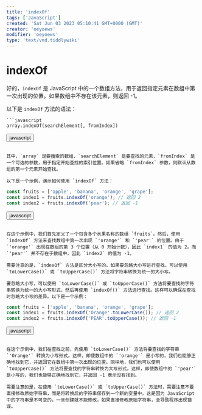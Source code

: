 ```yaml
---
title: 'indexOf'
tags: ['JavaScript']
created: 'Sat Jun 03 2023 05:10:41 GMT+0000 (GMT)'
creator: 'oeyoews'
modifier: 'oeyoews'
type: 'text/vnd.tiddlywiki'
---
```


# indexOf

好的，`indexOf` 是 JavaScript 中的一个数组方法，用于返回指定元素在数组中第一次出现的位置。如果数组中不存在该元素，则返回 -1。

以下是 `indexOf` 方法的语法：

```
```javascript
array.indexOf(searchElement[, fromIndex])
```

<button>javascript</button>
```

其中，`array` 是要搜索的数组，`searchElement` 是要查找的元素，`fromIndex` 是一个可选的参数，用于指定开始查找的索引位置。如果省略 `fromIndex` 参数，则默认从数组的第一个元素开始查找。

以下是一个示例，演示如何使用 `indexOf` 方法：

```
```javascript
const fruits = ['apple', 'banana', 'orange', 'grape'];
const index1 = fruits.indexOf('orange'); // 返回 2
const index2 = fruits.indexOf('pear'); // 返回 -1
```

<button>javascript</button>
```

在这个示例中，我们首先定义了一个包含多个水果名称的数组 `fruits`。然后，使用 `indexOf` 方法来查找数组中第一次出现 `'orange'` 和 `'pear'` 的位置。由于 `'orange'` 出现在数组的第 3 个位置（从 0 开始计数），因此 `index1` 的值为 2。而 `'pear'` 并不存在于数组中，因此 `index2` 的值为 -1。

需要注意的是，`indexOf` 方法是区分大小写的。如果要忽略大小写进行查找，可以使用 `toLowerCase()` 或 `toUpperCase()` 方法将字符串转换为统一的大小写。

要忽略大小写，可以使用 `toLowerCase()` 或 `toUpperCase()` 方法将要查找的字符串转换为统一的大小写形式，然后再使用 `indexOf()` 方法进行查找。这样可以确保在查找时忽略大小写的差异。以下是一个示例：

```
```javascript
const fruits = ['apple', 'banana', 'orange', 'grape'];
const index1 = fruits.indexOf('Orange'.toLowerCase()); // 返回 2
const index2 = fruits.indexOf('PEAR'.toUpperCase()); // 返回 -1
```

<button>javascript</button>
```

在这个示例中，我们在查找之前，先使用 `toLowerCase()` 方法将要查找的字符串 `'Orange'` 转换为小写形式。这样，即使数组中的 `'orange'` 是小写的，我们也能够正确地找到它，并返回它在数组中第一次出现的位置。同样地，我们也可以使用 `toUpperCase()` 方法将要查找的字符串转换为大写形式。这样，即使数组中的 `'pear'` 是小写的，我们也能够正确地找到它，并返回 -1 表示没有找到。

需要注意的是，在使用 `toLowerCase()` 或 `toUpperCase()` 方法时，需要注意不要直接修改原始字符串，而是将转换后的字符串保存到一个新的变量中。这是因为 JavaScript 中的字符串是不可变的，一旦创建就不能修改。如果直接修改原始字符串，会导致程序出现错误。
